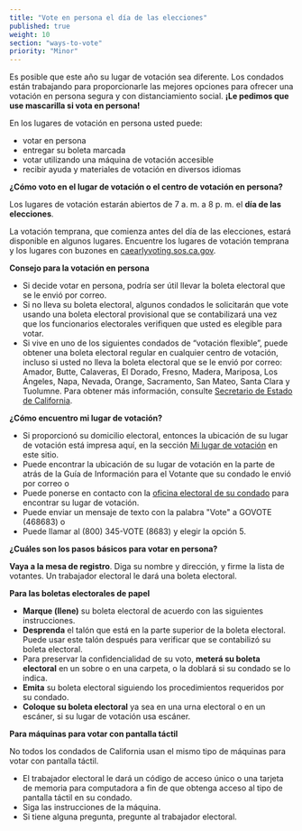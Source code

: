 ```yaml
---
title: "Vote en persona el día de las elecciones"
published: true
weight: 10
section: "ways-to-vote"
priority: "Minor"
---
```


Es posible que este año su lugar de votación sea diferente. Los condados están trabajando para proporcionarle las mejores opciones para ofrecer una votación en persona segura y con distanciamiento social. **¡Le pedimos que use mascarilla si vota en persona!**

En los lugares de votación en persona usted puede:
- votar en persona
- entregar su boleta marcada
- votar utilizando una máquina de votación accesible
- recibir ayuda y materiales de votación en diversos idiomas

**¿Cómo voto en el lugar de votación o el centro de votación en persona?**  

Los lugares de votación estarán abiertos de 7 a. m. a 8 p. m. el **día de las elecciones**. 

La votación temprana, que comienza antes del día de las elecciones, estará disponible en algunos lugares. Encuentre los lugares de votación temprana y los lugares con buzones en [caearlyvoting.sos.ca.gov](https://caearlyvoting.sos.ca.gov/).

**Consejo para la votación en persona**

- Si decide votar en persona, podría ser útil llevar la boleta electoral que se le envió por correo.
- Si no lleva su boleta electoral, algunos condados le solicitarán que vote usando una boleta electoral provisional que se contabilizará una vez que los funcionarios electorales verifiquen que usted es elegible para votar.
- Si vive en uno de los siguientes condados de “votación flexible”, puede obtener una boleta electoral regular en cualquier centro de votación, incluso si usted no lleva la boleta electoral que se le envió por correo: Amador, Butte, Calaveras, El Dorado, Fresno, Madera, Mariposa, Los Ángeles, Napa, Nevada, Orange, Sacramento, San Mateo, Santa Clara y Tuolumne. Para obtener más información, consulte [Secretario de Estado de California](https://www.sos.ca.gov/elections/voters-choice-act/).

**¿Cómo encuentro mi lugar de votación?**   

- Si proporcionó su domicilio electoral, entonces la ubicación de su lugar de votación está impresa aquí, en la sección [Mi lugar de votación](#section-my-polling-place) en este sitio. 
- Puede encontrar la ubicación de su lugar de votación en la parte de atrás de la Guía de Información para el Votante que su condado le envió por correo o  
- Puede ponerse en contacto con la [oficina electoral de su condado](#section-election-office-contact) para encontrar su lugar de votación. 
- Puede enviar un mensaje de texto con la palabra "Vote" a GOVOTE (468683) o  
- Puede llamar al (800) 345-VOTE (8683) y elegir la opción 5.  

**¿Cuáles son los pasos básicos para votar en persona?**  

**Vaya a la mesa de registro**. Diga su nombre y dirección, y firme la lista de votantes. Un trabajador electoral le dará una boleta electoral. 

**Para las boletas electorales de papel**  

- **Marque (llene)** su boleta electoral de acuerdo con las siguientes instrucciones. 
- **Desprenda** el talón que está en la parte superior de la boleta electoral. Puede usar este talón después para verificar que se contabilizó su boleta electoral. 
- Para preservar la confidencialidad de su voto, **meterá su boleta electoral** en un sobre o en una carpeta, o la doblará si su condado se lo indica. 
- **Emita** su boleta electoral siguiendo los procedimientos requeridos por su condado. 
- **Coloque su boleta electoral** ya sea en una urna electoral o en un escáner, si su lugar de votación usa escáner. 

**Para máquinas para votar con pantalla táctil**  

No todos los condados de California usan el mismo tipo de máquinas para votar con pantalla táctil. 
- El trabajador electoral le dará un código de acceso único o una tarjeta de memoria para computadora a fin de que obtenga acceso al tipo de pantalla táctil en su condado. 
- Siga las instrucciones de la máquina. 
- Si tiene alguna pregunta, pregunte al trabajador electoral.

